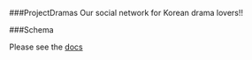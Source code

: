 ###ProjectDramas
Our social network for Korean drama lovers!!

###Schema

Please see the [docs](schema.md)